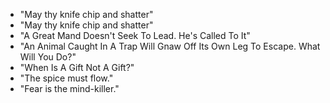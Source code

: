  
* "May thy knife chip and shatter"
* "May thy knife chip and shatter"
* "A Great Mand Doesn't Seek To Lead. He's Called To It"
* "An Animal Caught In A Trap Will Gnaw Off Its Own Leg To Escape. What Will You Do?"
* "When Is A Gift Not A Gift?"
* "The spice must flow."
* "Fear is the mind-killer."
